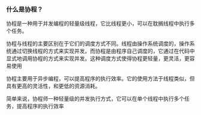 ### 什么是协程？
协程是一种用于并发编程的轻量级线程，它比线程更小，可以在耽搁线程中执行多个任务。

协程与线程的主要区别在于它们的调度方式不同。线程由操作系统调度的，操作系统通过切换线程的方式来实现并发。而协程是由程序自己调度的，它通过在代码中显式地调用协程的方式来实现并发。这种调度方式使得协程更轻量，更灵活，更容易使用

协程主要用于异步编程，可以提高程序的执行效率。它的使用方法于线程类似，但具有更高的灵活性，和更低的资源消耗。

简单来说，协程师一种轻量级的并发执行方式，它可以在单个线程中执行多个任务，提高程序的执行效率